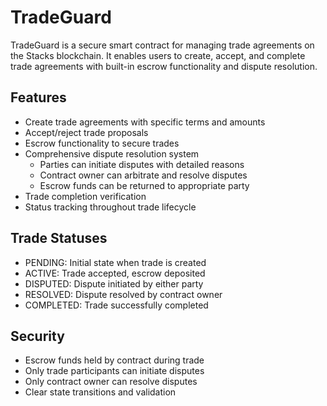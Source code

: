 # TradeGuard

TradeGuard is a secure smart contract for managing trade agreements on the Stacks blockchain. It enables users to create, accept, and complete trade agreements with built-in escrow functionality and dispute resolution.

## Features

- Create trade agreements with specific terms and amounts
- Accept/reject trade proposals
- Escrow functionality to secure trades
- Comprehensive dispute resolution system
  - Parties can initiate disputes with detailed reasons
  - Contract owner can arbitrate and resolve disputes
  - Escrow funds can be returned to appropriate party
- Trade completion verification
- Status tracking throughout trade lifecycle

## Trade Statuses

- PENDING: Initial state when trade is created
- ACTIVE: Trade accepted, escrow deposited
- DISPUTED: Dispute initiated by either party
- RESOLVED: Dispute resolved by contract owner
- COMPLETED: Trade successfully completed

## Security

- Escrow funds held by contract during trade
- Only trade participants can initiate disputes
- Only contract owner can resolve disputes
- Clear state transitions and validation

